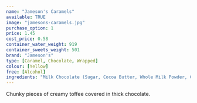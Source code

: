 ```yaml
---
name: "Jameson's Caramels"
available: TRUE
image: "jamesons-caramels.jpg"
purchase_option: 1
price: 1.45
cost_price: 0.58
container_water_weight: 919
container_sweets_weight: 501
brand: "Jameson's"
type: [Caramel, Chocolate, Wrapped]
colour: [Yellow]
free: [Alcohol]
ingredients: "Milk Chocolate (Sugar, Cocoa Butter, Whole Milk Powder, Cocoa Mass, Milk Fat, Emulsifier: Soya Lecithin E322), Glucose Syrup, Sugar, Sweetened Condensed Skimmed Milk, Hydrogenated Vegetable Oil, Butteroil, Invert Sugar Syrup, Salt, Emulsifier: Soya Lecithin E322"
---
```

Chunky pieces of creamy toffee covered in thick chocolate.